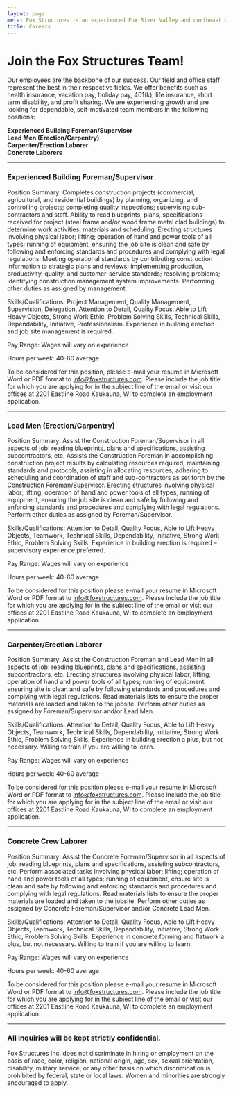 ```yaml
---
layout: page
meta: Fox Structures is an experienced Fox River Valley and northeast Wisconsin design/build contractor specializing in agricultural and commercial construction.
title: Careers
---
```


# Join the Fox Structures Team!

Our employees are the backbone of our success. Our field and office staff represent the best in their respective fields. We offer benefits such as health insurance, vacation pay, holiday pay, 401(k), life insurance, short term disability, and profit sharing. We are experiencing growth and are looking for dependable, self-motivated team members in the following positions:

**Experienced Building Foreman/Supervisor**  
**Lead Men (Erection/Carpentry)**  
**Carpenter/Erection Laborer**  
**Concrete Laborers**  

---

### Experienced Building Foreman/Supervisor
Position Summary: Completes construction projects (commercial, agricultural, and residential buildings) by planning, organizing, and controlling projects; completing quality inspections; supervising sub-contractors and staff.  Ability to read blueprints, plans, specifications received for project (steel frame and/or wood frame metal clad buildings) to determine work activities, materials and scheduling. Erecting structures involving physical labor; lifting; operation of hand and power tools of all types; running of equipment, ensuring the job site is clean and safe by following and enforcing standards and procedures and complying with legal regulations. Meeting operational standards by contributing construction information to strategic plans and reviews; implementing production, productivity, quality, and customer-service standards; resolving problems; identifying construction management system improvements. Performing other duties as assigned by management.

Skills/Qualifications: Project Management, Quality Management, Supervision, Delegation, Attention to Detail, Quality Focus, Able to Lift Heavy Objects, Strong Work Ethic, Problem Solving Skills, Technical Skills, Dependability, Initiative, Professionalism. Experience in building erection and job site management is required.

Pay Range: Wages will vary on experience

Hours per week: 40-60 average

To be considered for this position, please e-mail your resume in Microsoft Word or PDF format to info@foxstructures.com. Please include the job title for which you are applying for in the subject line of the email or visit our offices at 2201 Eastline Road Kaukauna, WI to complete an employment application.

---

### Lead Men (Erection/Carpentry)
Position Summary: Assist the Construction Foreman/Supervisor in all aspects of job: reading blueprints, plans and specifications, assisting subcontractors, etc. Assists the Construction Foreman in accomplishing construction project results by calculating resources required; maintaining standards and protocols; assisting in allocating resources; adhering to scheduling and coordination of staff and sub-contractors as set forth by the Construction Foreman/Supervisor. Erecting structures involving physical labor; lifting; operation of hand and power tools of all types; running of equipment, ensuring the job site is clean and safe by following and enforcing standards and procedures and complying with legal regulations.  Perform other duties as assigned by Foreman/Supervisor.

Skills/Qualifications: Attention to Detail, Quality Focus, Able to Lift Heavy Objects, Teamwork, Technical Skills, Dependability, Initiative, Strong Work Ethic, Problem Solving Skills. Experience in building erection is required – supervisory experience preferred.

Pay Range: Wages will vary on experience

Hours per week: 40-60 average 

To be considered for this position please e-mail your resume in Microsoft Word or PDF format to info@foxstructures.com. Please include the job title for which you are applying for in the subject line of the email or visit our offices at 2201 Eastline Road Kaukauna, WI to complete an employment application.

---

### Carpenter/Erection Laborer
Position Summary: Assist the Construction Foreman and Lead Men in all aspects of job: reading blueprints, plans and specifications, assisting subcontractors, etc. Erecting structures involving physical labor; lifting; operation of hand and power tools of all types; running of equipment, ensuring site is clean and safe by following standards and procedures and complying with legal regulations. Read materials lists to ensure the proper materials are loaded and taken to the jobsite. Perform other duties as assigned by Foreman/Supervisor and/or Lead Men.

Skills/Qualifications: Attention to Detail, Quality Focus, Able to Lift Heavy Objects, Teamwork, Technical Skills, Dependability, Initiative, Strong Work Ethic, Problem Solving Skills. Experience in building erection a plus, but not necessary. Willing to train if you are willing to learn.

Pay Range: Wages will vary on experience

Hours per week: 40-60 average 

To be considered for this position please e-mail your resume in Microsoft Word or PDF format to info@foxstructures.com. Please include the job title for which you are applying for in the subject line of the email or visit our offices at 2201 Eastline Road Kaukauna, WI to complete an employment application.

---

### Concrete Crew Laborer
Position Summary: Assist the Concrete Foreman/Supervisor in all aspects of job: reading blueprints, plans and specifications, assisting subcontractors, etc. Perform associated tasks involving physical labor; lifting; operation of hand and power tools of all types; running of equipment, ensure site is clean and safe by following and enforcing standards and procedures and complying with legal regulations. Read materials lists to ensure the proper materials are loaded and taken to the jobsite. Perform other duties as assigned by Concrete Foreman/Supervisor and/or Concrete Lead Men.

Skills/Qualifications: Attention to Detail, Quality Focus, Able to Lift Heavy Objects, Teamwork, Technical Skills, Dependability, Initiative, Strong Work Ethic, Problem Solving Skills. Experience in concrete forming and flatwork a plus, but not necessary. Willing to train if you are willing to learn.

Pay Range: Wages will vary on experience

Hours per week: 40-60 average 

To be considered for this position please e-mail your resume in Microsoft Word or PDF format to info@foxstructures.com. Please include the job title for which you are applying for in the subject line of the email or visit our offices at 2201 Eastline Road Kaukauna, WI to complete an employment application.

---

### All inquiries will be kept strictly confidential.

Fox Structures Inc. does not discriminate in hiring or employment on the basis of race, color, religion, national origin, age, sex, sexual orientation, disability, military service, or any other basis on which discrimination is prohibited by federal, state or local laws. Women and minorities are strongly encouraged to apply.